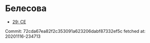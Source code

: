 # Белесова
- [29: CE](29.md)

Commit: 72cda67ea82f2c353091a623206dabf87332ef5c
 fetched at: 20201116-234713
